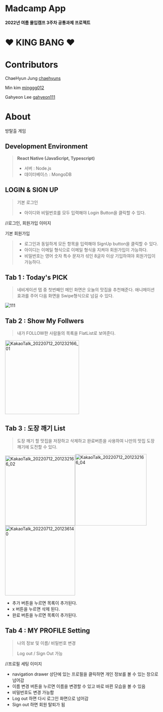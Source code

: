 # Madcamp App
**2022년 여름 몰입캠프 3주차 공통과제 프로젝트**





#  ♥️ KING BANG ♥️

# Contributors
ChaeHyun Jung
[chaehyuns][chaehyuns link]

[chaehyuns link]: https://github.com/chaehyuns

Min kim
[minggg012][minggg012 link]

[minggg012 link]: https://github.com/minggg012

Gahyeon Lee
[gahyeon111][gahyeon111 link]

[gahyeon111 link]: https://github.com/gahyeon111



# About
방탈출 게임
 
 
 

## Development Environment

> **React Native (JavaScript, Typescript)**
>
>  * 서버 : Node.js
>  * 데이터베이스 : MongoDB
>  

## LOGIN & SIGN UP 

> 기본 로그인
> * 아이디와 비밀번호를 모두 입력해야 Login Button을 클릭할 수 있다.


//로그인, 회원가입 이미지

기본 회원가입
>* 로그인과 동일하게 모든 항목을 입력해야 SignUp button을 클릭할 수 있다.
>* 아이디는 이메일 형식으로 이메일 형식을 지켜야 회원가입이 가능하다.
>* 비밀번호는 영어 숫자 특수 문자가 섞인 8글자 이상 기입하여야 회원가입이 가능하다.
>




## Tab 1 : Today's PICK

> 네비게이션 탭 중 첫번째인 메인 화면은 오늘의 맛집을 추천해준다.
> 애니메이션 효과를 주어 다음 화면을 Swipe형식으로 넘길 수 있다.
> 

![111](https://user-images.githubusercontent.com/80222352/178474791-3b8b17b4-ad94-4239-b77f-fa333639080c.gif)



## Tab 2 : Show My Follwers  

 
> 내가 FOLLOW한 사람들의 목록을 FlatList로 보여준다.

<img width="243" alt="KakaoTalk_20220712_201232166_01" src="https://user-images.githubusercontent.com/80222352/178477409-57ec2ab7-8904-42f5-93c2-3d0caaba6833.png">



## Tab 3 : 도장 깨기 List  

> 도장 깨기 할 맛집을 저장하고 삭제하고 완료버튼을 사용하여 나만의 맛집 도장 깨기에 도전할 수 있다. 

<img width="230" alt="KakaoTalk_20220712_201232166_02" src="https://user-images.githubusercontent.com/80222352/178477411-b44bf56e-c4bb-48a2-8bbe-74ce973645f8.png"><img width="235" alt="KakaoTalk_20220712_201232166_04" src="https://user-images.githubusercontent.com/80222352/178477416-175348f9-ef54-41f3-be54-5850a0378902.png"><img width="230" alt="KakaoTalk_20220712_201236140" src="https://user-images.githubusercontent.com/80222352/178477421-2d8e17f0-5324-481d-a6ba-36df9598165a.png">

- 추가 버튼을 누르면 목록이 추가된다.
- x 버튼을 누르면 삭제 된다.
- 완료 버튼을 누르면 목록이 추가된다.



## Tab 4 : MY PROFILE Setting

> 나의 정보 및 이름/ 비밀번호 변경 
> 
> Log out / Sign Out 가능  

//프로필 세팅 이미지

- navigation drawer 상단에 있는 프로필을 클릭하면 개인 정보를 볼 수 있는 창으로 넘어감
- 이름 변경 버튼을 누르면 이름을 변경할 수 있고 바로 바뀐 모습을 볼 수 있음
- 비밀번호도 변경 가능함 
- Log out 하면 다시 로그인 화면으로 넘어감
- Sign out 하면 회원 탈퇴가 됨

